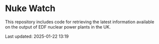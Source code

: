 # Nuke Watch

This repository includes code for retrieving the latest information available on the output of EDF nuclear power plants in the UK.

Last updated: 2025-01-22 13:19